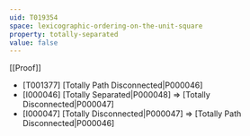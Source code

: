 ```yaml
---
uid: T019354
space: lexicographic-ordering-on-the-unit-square
property: totally-separated
value: false
---
```

[[Proof]]

* [T001377] [Totally Path Disconnected|P000046]
* [I000046] [Totally Separated|P000048] => [Totally Disconnected|P000047]
* [I000047] [Totally Disconnected|P000047] => [Totally Path Disconnected|P000046]


